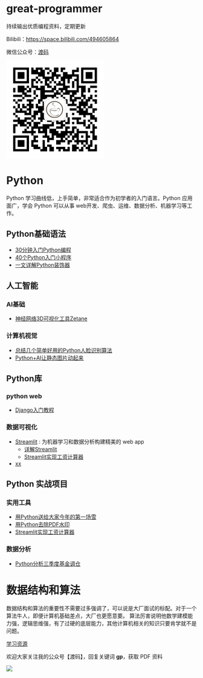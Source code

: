 # great-programmer

持续输出优质编程资料，定期更新

Bilibili：https://space.bilibili.com/494605864

微信公众号：[渡码](http://mp.weixin.qq.com/profile?src=3&timestamp=1663979948&ver=1&signature=wcyNF3yu1W0bMvEanLaDxbZWIzr4fHOGzS3*iP9FBJmGgREoKU6rifDbYefvfJNkEK2r*hS6httmcHBrvtFoVg==)

![](公众号/duma.jpg)

# Python

Python 学习曲线低，上手简单，非常适合作为初学者的入门语言。Python 应用面广，学会 Python
可以从事 web开发、爬虫、运维、数据分析、机器学习等工作。

[comment]: <> (* [Python 基础语法]&#40;#Python基础语法&#41;)

[comment]: <> (* [人工智能]&#40;#人工智能&#41;)

[comment]: <> (* [Python库]&#40;#Python库&#41;)

## Python基础语法
* [30分钟入门Python编程](https://mp.weixin.qq.com/s/4u2-IpPkOm0yI5PzT60--Q)
* [40个Python入门小程序](https://mp.weixin.qq.com/s/FxQGQ0Z507k1UCrZyJbeKA)
* [一文详解Python装饰器](https://mp.weixin.qq.com/s/Kr5eGyELGcsoRcUBvJlrbA)

## 人工智能
### AI基础
* [神经网络3D可视化工具Zetane](python/ai/zetane.md)
### 计算机视觉
* [总结几个简单好用的Python人脸识别算法](https://mp.weixin.qq.com/s/3BgDld9hILPLCIlyysZs6Q)
* [Python+AI让静态图片动起来](https://mp.weixin.qq.com/s/ttzZSpQjzjihwANXei88lA)


## Python库

### python web
* [Django入门教程](https://mp.weixin.qq.com/s/uVrgMJxHSOA00OdqpmzF1Q)

### 数据可视化
* [Streamlit](https://docs.streamlit.io/) : 为机器学习和数据分析构建精美的 web app
  * [详解Streamlit](https://mp.weixin.qq.com/s/Kr5eGyELGcsoRcUBvJlrbA)
  * [Streamlit实现工资计算器](https://mp.weixin.qq.com/s/4unG1BHVQDLdk9TJHYauVw)
* [xx]()
  
## Python 实战项目

### 实用工具

* [用Python送给大家今年的第一场雪](https://mp.weixin.qq.com/s/ZBHhmMIOu6gIYmx39C6wcA)
* [用Python去除PDF水印](https://mp.weixin.qq.com/s/fiikFM_r7XqpoAKbCBVQTg)
* [Streamlit实现工资计算器](https://mp.weixin.qq.com/s/4unG1BHVQDLdk9TJHYauVw)

### 数据分析

* [Python分析三季度基金调仓](https://mp.weixin.qq.com/s/tIUds6D7ZUzTwFqm3rsIkw)

# 数据结构和算法

数据结构和算法的重要性不需要过多强调了，可以说是大厂面试的标配。对于一个算法牛人，即便计算机基础差点，大厂也更愿意要。
算法厉害说明他数学建模能力强，逻辑思维强，有了过硬的底层能力，其他计算机相关的知识只要肯学就不是问题。

[学习资源](数据结构和算法/README.md)

欢迎大家关注我的公众号【渡码】，回复关键词 **gp**，获取 PDF 资料

![](https://github.com/duma-repo/great-programmer/blob/master/%E5%85%AC%E4%BC%97%E5%8F%B7/duma.jpg?raw=true)
  
  